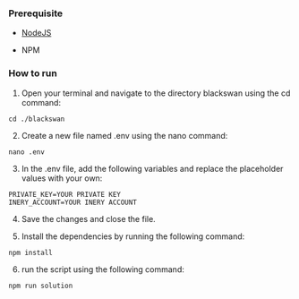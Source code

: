 ### Prerequisite

- [NodeJS](https://nodejs.org/en/)

- NPM



### How to run

1. Open your terminal and navigate to the directory blackswan using the cd command:

```shell
cd ./blackswan
```

2. Create a new file named .env using the nano command:
```
nano .env
```

3. In the .env file, add the following variables and replace the placeholder values with your own:
```
PRIVATE_KEY=YOUR PRIVATE KEY
INERY_ACCOUNT=YOUR INERY ACCOUNT
```

4. Save the changes and close the file.

5. Install the dependencies by running the following command:

```shell
npm install
```

6. run the script using the following command:
```
npm run solution
```

